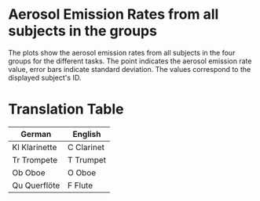 # Aerosol Emission Rates from all subjects in the groups

The plots show the aerosol emission rates from all subjects in the four groups for the different tasks. The point indicates the aerosol emission rate value, error bars indicate standard deviation. The values correspond to the displayed subject's ID.

# Translation Table
 | German | English | 
 | --- | --- | 
 | Kl Klarinette | C Clarinet | 
 | Tr Trompete | T Trumpet | 
 | Ob Oboe | O Oboe | 
 | Qu Querflöte | F Flute | 
